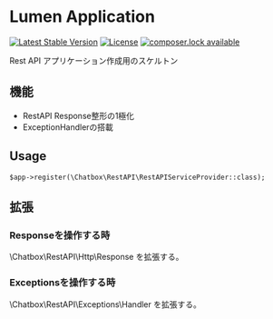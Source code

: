 # Lumen Application

[![Latest Stable Version](https://poser.pugx.org/chatbox-inc/lumen-restapi/version)](https://packagist.org/packages/chatbox-inc/lumen-restapi)
[![License](https://poser.pugx.org/chatbox-inc/lumen-restapi/license)](https://packagist.org/packages/chatbox-inc/lumen-restapi)
[![composer.lock available](https://poser.pugx.org/chatbox-inc/lumen-restapi/composerlock)](https://packagist.org/packages/chatbox-inc/lumen-restapi)

Rest API アプリケーション作成用のスケルトン

## 機能

- RestAPI Response整形の1極化
- ExceptionHandlerの搭載

## Usage

````
$app->register(\Chatbox\RestAPI\RestAPIServiceProvider::class);
````

## 拡張

### Responseを操作する時

\Chatbox\RestAPI\Http\Response を拡張する。

### Exceptionsを操作する時

\Chatbox\RestAPI\Exceptions\Handler を拡張する。